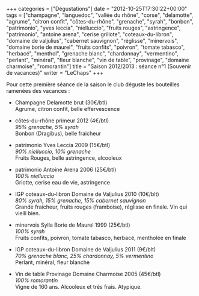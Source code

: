 +++
categories = ["Dégustations"]
date = "2012-10-25T17:30:22+00:00"
tags = ["champagne", "languedoc", "vallée du rhône", "corse", "delamotte", "agrume", "citron confit", "côtes-du-rhône", "grenache", "syrah", "bonbon", "patrimonio", "yves leccia", "nielluccio", "fruits rouges", "astringence", "patrimonio", "antoine arena", "cerise grillote", "coteaux-du-libron", "domaine de valjulius", "cabernet sauvignon", "réglisse", "minervois", "domaine borie de maurel", "fruits confits", "poivron", "tomate tabasco", "herbacé", "menthol", "grenache blanc", "chardonnay", "vermentino", "perlant", "minéral", "fleur blanche", "vin de table", "provinage", "domaine charmoise", "romorantin"]
title = "Saison 2012/2013 : séance n°1 (Souvenir de vacances)"
writer = "LeChaps"
+++

Pour cette première séance de la saison le club déguste les bouteilles ramenées des vacances :

* Champagne Delamotte brut (30€/btl) <i class="fa fa-plus-circle"></i> <i class="fa fa-plus-circle"></i>  
Agrume, citron confit, belle effervescence

* côtes-du-rhône primeur 2012 (4€/btl)  
_95% grenache, 5% syrah_  
Bonbon (Dragibus), belle fraicheur

* patrimonio Yves Leccia 2009 (15€/btl)  
_90% nielluccio, 10% grenache_  
Fruits Rouges, belle astringence, alcooleux

* patrimonio Antoine Arena 2006 (25€/btl)  
_100% nielluccio_  
Griotte, cerise eau de vie, astringence

* IGP coteaux-du-libron Domaine de Valjulius 2010 (10€/blt) <i class="fa fa-plus-circle"></i>  
_80% syrah, 15% grenache, 15% cabernet sauvignon_  
Grande fraicheur, fruits rouges (framboise), réglisse en finale. Vin qui vielli bien.

* minervois Sylla Borie de Maurel 1999 (25€/btl) <i class="fa fa-plus-circle"></i> <i class="fa fa-plus-circle"></i>  
_100% syrah_  
Fruits confits, poivron, tomate tabasco, herbacé, mentholée en finale

* IGP coteaux-du-libron Domaine de Valjulius 2011 (9€/blt) <i class="fa fa-plus-circle"></i>  
_70% grenache blanc, 25% chardonnay, 5% vermentino_  
Perlant, minéral, fleur blanche

* Vin de table Provinage Domaine Charmoise 2005 (45€/btl)  
_100% romorantin_  
Vigne de 160 ans. Alcooleux et très frais. Atypique.
